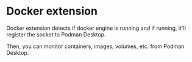 # Docker extension

Docker extension detects if docker engine is running and if running, it'll register the socket to Podman Desktop.

Then, you can monitor containers, images, volumes, etc. from Podman Desktop.
